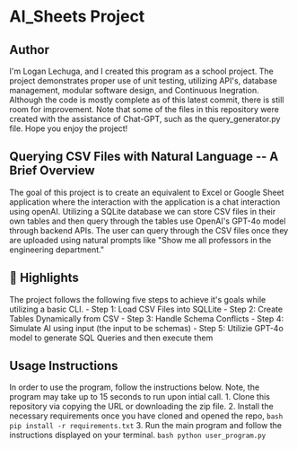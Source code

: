 # AI_Sheets Project

## Author
<p>I'm Logan Lechuga, and I created this program as a school project. The project demonstrates proper use of unit testing, utilizing API's, database management, modular software design, and Continuous Inegration. Although the code is mostly complete as of this latest commit, there is still room for improvement. Note that some of the files in this repository were created with the assistance of Chat-GPT, such as the query_generator.py file. Hope you enjoy the project!</p>

## Querying CSV Files with Natural Language -- A Brief Overview
<p>The goal of this project is to create an equivalent to Excel or Google Sheet application where the interaction with the application is a chat interaction using openAI. Utilizing a SQLite database we can store CSV files in their own tables and then query through the tables use OpenAI's GPT-4o model through backend APIs. The user can query through the CSV files once they are uploaded using natural prompts like "Show me all professors in the engineering department."</p>

## 🌟 Highlights
The project follows the following five steps to achieve it's goals while utilizing a basic CLI. 
    - Step 1:  Load CSV Files into SQLLite
    - Step 2:  Create Tables Dynamically from CSV 
    - Step 3:  Handle Schema Conflicts 
    - Step 4:  Simulate AI using input (the input to be schemas)
    - Step 5:  Utilizie GPT-4o model to generate SQL Queries and then execute them

## Usage Instructions
In order to use the program, follow the instructions below. Note, the program may take up to 15 seconds to run upon intial call.
    1. Clone this repository via copying the URL or downloading the zip file.
    2. Install the necessary requirements once you have cloned and opened the repo,
    ``` bash
    pip install -r requirements.txt
    ```
    3. Run the main program and follow the instructions displayed on your terminal.
    ``` bash
    python user_program.py
    ```
    
